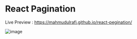 # React Pagination 

Live Preview : https://mahmudulrafi.github.io/react-pegination/

![image](https://user-images.githubusercontent.com/73344827/131557466-bad5cd96-cdf9-42ab-b12a-8b4920bcd619.png)


